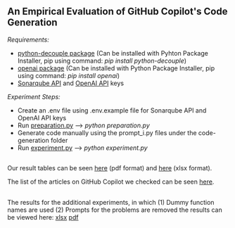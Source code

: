 ## An Empirical Evaluation of GitHub Copilot's Code Generation
*Requirements:*
- [python-decouple package](https://pypi.org/project/python-decouple/) (Can be installed with Pyhton Package Installer, pip using command: *pip install python-decouple*)
- [openai package](https://pypi.org/project/openai/) (Can be installed with Python Package Installer, pip using command: *pip install openai*)
- [Sonarqube API](https://docs.sonarqube.org/latest/extend/web-api/) and [OpenAI API](https://openai.com/api/) keys

*Experiment Steps:*
- Create an .env file using .env.example file for Sonarqube API and OpenAI API keys
- Run [preparation.py](https://github.com/esem2022-copilot/-An-Empirical-Evaluation-of-GitHub-Copilot-s-Code-Generation-/blob/main/preparation.py)
  --> *python preparation.py*
- Generate code manually using the prompt_i.py files under the code-generation folder
- Run [experiment.py](https://github.com/esem2022-copilot/-An-Empirical-Evaluation-of-GitHub-Copilot-s-Code-Generation-/blob/main/experiment.py)
 --> *python experiment.py*
##
Our result tables can be seen [here](https://github.com/esem2022-copilot/-An-Empirical-Evaluation-of-GitHub-Copilot-s-Code-Generation-/blob/main/misc/Copilot_Results.pdf) (pdf format) and [here](https://github.com/esem2022-copilot/-An-Empirical-Evaluation-of-GitHub-Copilot-s-Code-Generation-/blob/main/misc/Copilot_Results.xlsx) (xlsx format).

The list of the articles on GitHub Copilot we checked can be seen [here](https://github.com/esem2022-copilot/-An-Empirical-Evaluation-of-GitHub-Copilot-s-Code-Generation-/blob/main/misc/article_names_and_links.pdf).

##
The results for the additional experiments, in which (1) Dummy function names are used (2) Prompts for the problems are removed the results can be viewed here: [xlsx](https://github.com/esem2022-copilot/-An-Empirical-Evaluation-of-GitHub-Copilot-s-Code-Generation-/blob/main/misc/Function_signature_experiments.xlsx) [pdf](https://github.com/esem2022-copilot/-An-Empirical-Evaluation-of-GitHub-Copilot-s-Code-Generation-/blob/main/misc/Function_signature_experiments.pdf)
